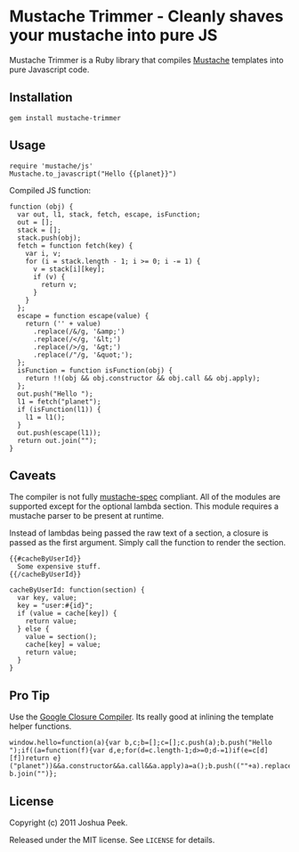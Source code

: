 Mustache Trimmer - Cleanly shaves your mustache into pure JS
================

Mustache Trimmer is a Ruby library that compiles [Mustache](http://mustache.github.com/) templates into pure Javascript code.

Installation
------------

    gem install mustache-trimmer

Usage
-----

    require 'mustache/js'
    Mustache.to_javascript("Hello {{planet}}")

Compiled JS function:

    function (obj) {
      var out, l1, stack, fetch, escape, isFunction;
      out = [];
      stack = [];
      stack.push(obj);
      fetch = function fetch(key) {
        var i, v;
        for (i = stack.length - 1; i >= 0; i -= 1) {
          v = stack[i][key];
          if (v) {
            return v;
          }
        }
      };
      escape = function escape(value) {
        return ('' + value)
          .replace(/&/g, '&amp;')
          .replace(/</g, '&lt;')
          .replace(/>/g, '&gt;')
          .replace(/"/g, '&quot;');
      };
      isFunction = function isFunction(obj) {
        return !!(obj && obj.constructor && obj.call && obj.apply);
      };
      out.push("Hello ");
      l1 = fetch("planet");
      if (isFunction(l1)) {
        l1 = l1();
      }
      out.push(escape(l1));
      return out.join("");
    }

Caveats
-------

The compiler is not fully [mustache-spec](https://github.com/mustache/spec) compliant. All of the modules are supported except for the optional lambda section. This module requires a mustache parser to be present at runtime.

Instead of lambdas being passed the raw text of a section, a closure is passed as the first argument. Simply call the function to render the section.

    {{#cacheByUserId}}
      Some expensive stuff.
    {{/cacheByUserId}}

    cacheByUserId: function(section) {
      var key, value;
      key = "user:#{id}";
      if (value = cache[key]) {
        return value;
      } else {
        value = section();
        cache[key] = value;
        return value;
      }
    }

Pro Tip
-------

Use the [Google Closure Compiler](http://closure-compiler.appspot.com/). Its really good at inlining the template helper functions.

    window.hello=function(a){var b,c;b=[];c=[];c.push(a);b.push("Hello ");if((a=function(f){var d,e;for(d=c.length-1;d>=0;d-=1)if(e=c[d][f])return e}("planet"))&&a.constructor&&a.call&&a.apply)a=a();b.push((""+a).replace(/&/g,"&amp;").replace(/</g,"&lt;").replace(/>/g,"&gt;").replace(/"/g,"&quot;"));return b.join("")};

License
-------

Copyright (c) 2011 Joshua Peek.

Released under the MIT license. See `LICENSE` for details.
